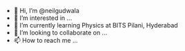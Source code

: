 - 👋 Hi, I’m @neilgudwala
- 👀 I’m interested in ...
- 🌱 I’m currently learning Physics at BITS Pilani, Hyderabad
- 💞️ I’m looking to collaborate on ...
- 📫 How to reach me ...

<!---
neilgudwala/neilgudwala is a ✨ special ✨ repository because its `README.md` (this file) appears on your GitHub profile.
You can click the Preview link to take a look at your changes.
--->
